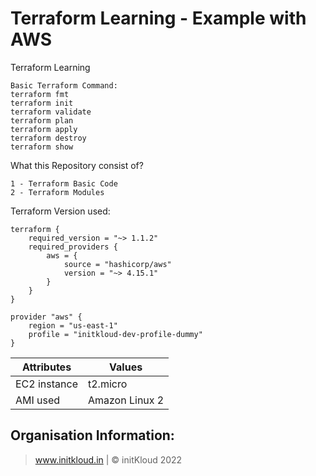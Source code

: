 # Terraform Learning - Example with AWS
Terraform Learning
```
Basic Terraform Command:
terraform fmt
terraform init
terraform validate
terraform plan
terraform apply
terraform destroy
terraform show
```

What this Repository consist of?
```
1 - Terraform Basic Code
2 - Terraform Modules
```

Terraform Version used:
```
terraform {
    required_version = "~> 1.1.2"
    required_providers {
        aws = {
            source = "hashicorp/aws"
            version = "~> 4.15.1"
        }
    }
}

provider "aws" {
    region = "us-east-1"
    profile = "initkloud-dev-profile-dummy"
}

```
| Attributes     | Values         |
| -------------- | -------------- |
| EC2 instance   | t2.micro       |
| AMI used       | Amazon Linux 2 |

Organisation Information:
-------------------------------
> www.initkloud.in | © initKloud 2022
